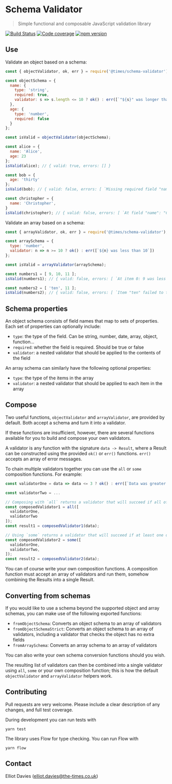 # Schema Validator

> Simple functional and composable JavaScript validation library

[![Build Status](https://travis-ci.org/times/schema-validator.svg?branch=master)](https://travis-ci.org/times/schema-validator) [![Code coverage](https://codecov.io/gh/times/schema-validator/branch/master/graph/badge.svg)](https://codecov.io/gh/times/schema-validator) [![npm version](https://badge.fury.io/js/%40times%2Fschema-validator.svg)](https://badge.fury.io/js/%40times%2Fschema-validator)


## Use

Validate an object based on a schema:

```js
const { objectValidator, ok, err } = require('@times/schema-validator');

const objectSchema = {
  name: {
    type: 'string',
    required: true,
    validator: s => s.length <= 10 ? ok() : err([`"${s}" was longer than 10`]),
  },
  age: {
    type: 'number',
    required: false
  }
};

const isValid = objectValidator(objectSchema);

const alice = {
  name: 'Alice',
  age: 23
};
isValid(alice); // { valid: true, errors: [] }

const bob = {
  age: 'thirty'
};
isValid(bob); // { valid: false, errors: [ `Missing required field "name"`, `Field "age" failed to typecheck (expected number)` ] }

const christopher = {
  name: 'Christopher',
}
isValid(christopher); // { valid: false, errors: [ `At field "name": "Christopher" was longer than 10` ] }
```
    

Validate an array based on a schema:

```js
const { arrayValidator, ok, err } = require('@times/schema-validator');

const arraySchema = {
  type: 'number',
  validator: n => n >= 10 ? ok() : err([`${n} was less than 10`])
};

const isValid = arrayValidator(arraySchema);

const numbers1 = [ 9, 10, 11 ];
isValid(numbers1); // { valid: false, errors: [ `At item 0: 9 was less than 10` ] }

const numbers2 = [ 'ten', 11 ];
isValid(numbers2); // { valid: false, errors: [ `Item "ten" failed to typecheck (expected number)` ] }
```


## Schema properties

An object schema consists of field names that map to sets of properties. Each set of properties can optionally include:

- `type`: the type of the field. Can be string, number, date, array, object, function...
- `required`: whether the field is required. Should be true or false
- `validator`: a nested validator that should be applied to the contents of the field

An array schema can similarly have the following optional properties:

- `type`: the type of the items in the array
- `validator`: a nested validator that should be applied to each item in the array


## Compose

Two useful functions, `objectValidator` and `arrayValidator`, are provided by default. Both accept a schema and turn it into a validator.

If these functions are insufficient, however, there are several functions available for you to build and compose your own validators.

A validator is any function with the signature `data -> Result`, where a Result can be constructed using the provided `ok()` or `err()` functions. `err()` accepts an array of error messages.

To chain multiple validators together you can use the `all` or `some` composition functions. For example:

```js
const validatorOne = data => data <= 3 ? ok() : err([`Data was greater than three`]);

const validatorTwo = ...

// Composing with `all` returns a validator that will succeed if all of the given validators succeed
const composedValidator1 = all([
  validatorOne,
  validatorTwo
]);
const result1 = composedValidator1(data);

// Using `some` returns a validator that will succeed if at least one of the given validators succeeds
const composedValidator2 = some([
  validatorOne,
  validatorTwo,
]);
const result2 = composedValidator2(data);
```

You can of course write your own composition functions. A composition function must accept an array of validators and run them, somehow combining the Results into a single Result.


## Converting from schemas

If you would like to use a schema beyond the supported object and array schemas, you can make use of the following exported functions:

- `fromObjectSchema`: Converts an object schema to an array of validators
- `fromObjectSchemaStrict`: Converts an object schema to an array of validators, including a validator that checks the object has no extra fields
- `fromArraySchema`: Converts an array schema to an array of validators

You can also write your own schema conversion functions should you wish.

The resulting list of validators can then be combined into a single validator using `all`, `some` or your own composition function; this is how the default `objectValidator` and `arrayValidator` helpers work.


## Contributing

Pull requests are very welcome. Please include a clear description of any changes, and full test coverage.

During development you can run tests with

    yarn test


The library uses Flow for type checking. You can run Flow with

    yarn flow


## Contact

Elliot Davies (elliot.davies@the-times.co.uk)
